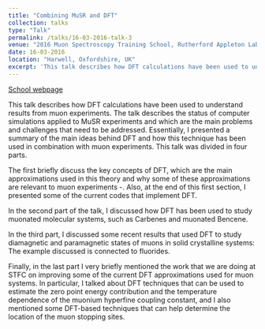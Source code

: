 ```yaml
---
title: "Combining MuSR and DFT"
collection: talks
type: "Talk"
permalink: /talks/16-03-2016-talk-3
venue: "2016 Muon Spectroscopy Training School, Rutherford Appleton Laboratory"
date: 16-03-2016
location: "Harwell, Oxfordshire, UK"
excerpt: 'This talk describes how DFT calculations have been used to understand results from muon experiments.  The talk describes the status of computer simulations applied to MuSR experiments and which are the main problems and challenges that need to be addressed.  Essentially, I presented a summary of the main ideas behind DFT and how this technique has been used in combination with muon experiments.' 
---
```


[School webpage](https://www.isis.stfc.ac.uk/Pages/Muon-Training-School-2016.aspx)

This talk describes how DFT calculations have been used to understand results from muon experiments.  The talk describes the status of computer simulations applied to MuSR experiments and which are the main problems and challenges that need to be addressed.  Essentially, I presented a summary of the main ideas behind DFT and how this technique has been used in combination with muon experiments.  This talk was divided in four parts.  

The first briefly discuss the key concepts of DFT, which are the main approximations used in this theory and why some of these approximations are relevant to muon experiments -.  Also, at the end of this first section, I presented some of the current codes that implement DFT.

In the second part of the talk, I discussed how DFT has been used to study muonated molecular systems, such as Carbenes and muonated Bencene.  

In the third part, I discussed some recent results that used DFT to study diamagnetic and paramagnetic states of muons in solid crystalline systems: The example discussed is connected to fluorides.  

Finally, in the last part I very briefly mentioned the work that we are doing at STFC on improving some of the current DFT approximations used for muon systems.  In particular, I talked about DFT techniques that can be used to estimate the zero point energy contribution and the temperature dependence of the muonium hyperfine coupling constant, and I also mentioned some DFT-based techniques that can help determine the location of the muon stopping sites.

